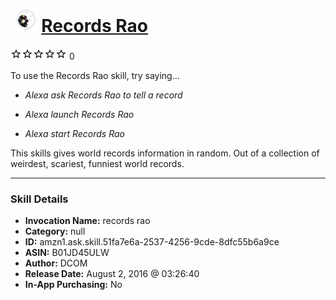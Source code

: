 # &nbsp;<img src="skill_icon" alt="Records Rao icon" width="36"> [Records Rao](http://alexa.amazon.com/#skills/amzn1.ask.skill.51fa7e6a-2537-4256-9cde-8dfc55b6a9ce)
![0 stars](../../images/ic_star_border_black_18dp_1x.png)![0 stars](../../images/ic_star_border_black_18dp_1x.png)![0 stars](../../images/ic_star_border_black_18dp_1x.png)![0 stars](../../images/ic_star_border_black_18dp_1x.png)![0 stars](../../images/ic_star_border_black_18dp_1x.png) 0

To use the Records Rao skill, try saying...

* *Alexa  ask Records Rao to tell a record*

* *Alexa launch Records Rao*

* *Alexa start Records Rao*

This  skills  gives  world  records  information  in random.
Out  of  a collection of   weirdest, scariest, funniest world records.

***

### Skill Details

* **Invocation Name:** records rao
* **Category:** null
* **ID:** amzn1.ask.skill.51fa7e6a-2537-4256-9cde-8dfc55b6a9ce
* **ASIN:** B01JD45ULW
* **Author:** DCOM
* **Release Date:** August 2, 2016 @ 03:26:40
* **In-App Purchasing:** No
